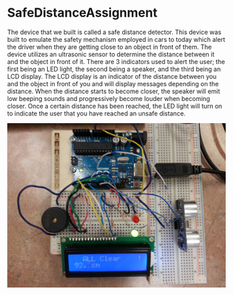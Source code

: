 # SafeDistanceAssignment

The device that we built is called a safe distance detector. This device was built to emulate the safety mechanism employed in cars to today which alert the driver when they are getting close to an object in front of them. The device utilizes an ultrasonic sensor to determine the distance between it and the object in front of it. There are 3 indicators used to alert the user; the first being an LED light, the second being a speaker, and the third being an LCD display. The LCD display is an indicator of the distance between you and the object in front of you and will display messages depending on the distance. When the distance starts to become closer, the speaker will emit low beeping sounds and progressively become louder when becoming closer. Once a certain distance has been reached, the LED light will turn on to indicate the user that you have reached an unsafe distance. 

![alt text](https://github.com/tufayldhalla/SafeDistanceAssignment/blob/master/20150121_152302.jpg)

